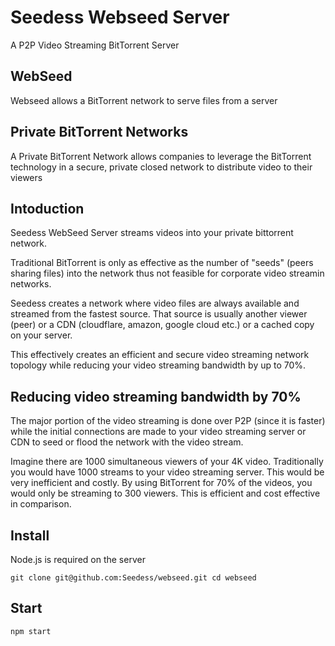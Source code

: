 # Seedess Webseed Server

A P2P Video Streaming BitTorrent Server

## WebSeed

Webseed allows a BitTorrent network to serve files from a server

## Private BitTorrent Networks

A Private BitTorrent Network allows companies to leverage the BitTorrent technology in a secure, private closed network to distribute video to their viewers

## Intoduction

Seedess WebSeed Server streams videos into your private bittorrent network. 

Traditional BitTorrent is only as effective as the number of "seeds" (peers sharing files) into the network thus not feasible for corporate video streamin networks. 

Seedess creates a network where video files are always available and streamed from the fastest source. That source is usually another viewer (peer) or a CDN (cloudflare, amazon, google cloud etc.) or a cached copy on your server.

This effectively creates an efficient and secure video streaming network topology while reducing your video streaming bandwidth by up to 70%. 

## Reducing video streaming bandwidth by 70%

The major portion of the video streaming is done over P2P (since it is faster) while the initial connections are made to your video streaming server or CDN to seed or flood the network with the video stream. 

Imagine there are 1000 simultaneous viewers of your 4K video. Traditionally you would have 1000 streams to your video streaming server. This would be very inefficient and costly. By using BitTorrent for 70% of the videos, you would only be streaming to 300 viewers. This is efficient and cost effective in comparison.

## Install

Node.js is required on the server

``
git clone git@github.com:Seedess/webseed.git
cd webseed
``

## Start

``
npm start
``